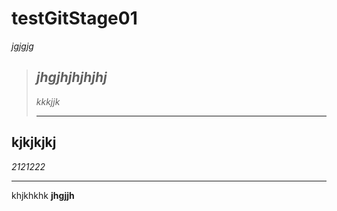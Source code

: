 # testGitStage01
*jgjgjg*
>## *jhgjhjhjhjhj* 
>*kkkjjk*
>***
## kjkjkjkj
*2121222*
___
khjkhkhk 
**jhgjjh**

